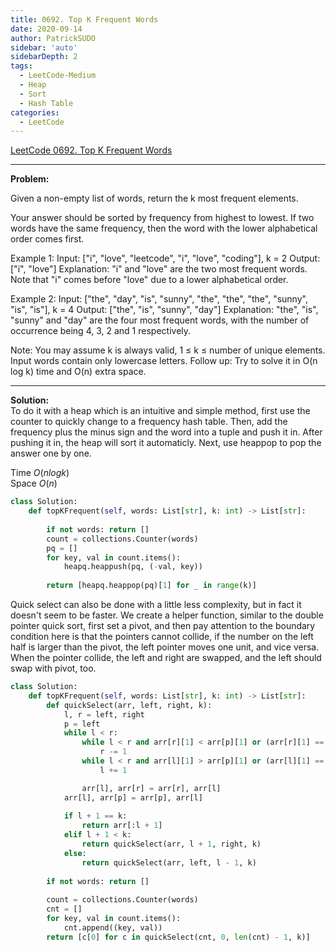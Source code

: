```yaml
---
title: 0692. Top K Frequent Words 
date: 2020-09-14
author: PatrickSUDO
sidebar: 'auto'
sidebarDepth: 2
tags: 
  - LeetCode-Medium
  - Heap
  - Sort
  - Hash Table
categories:
  - LeetCode
---
```

[LeetCode 0692. Top K Frequent Words](https://leetcode.com/problems/top-k-frequent-words/)

---
**Problem:** <br/>

Given a non-empty list of words, return the k most frequent elements.

Your answer should be sorted by frequency from highest to lowest. If two words have the same frequency, then the word with the lower alphabetical order comes first.

Example 1:
Input: ["i", "love", "leetcode", "i", "love", "coding"], k = 2
Output: ["i", "love"]
Explanation: "i" and "love" are the two most frequent words.
    Note that "i" comes before "love" due to a lower alphabetical order.

Example 2:
Input: ["the", "day", "is", "sunny", "the", "the", "the", "sunny", "is", "is"], k = 4
Output: ["the", "is", "sunny", "day"]
Explanation: "the", "is", "sunny" and "day" are the four most frequent words,
    with the number of occurrence being 4, 3, 2 and 1 respectively.

Note:
You may assume k is always valid, 1 ≤ k ≤ number of unique elements.
Input words contain only lowercase letters.
Follow up:
Try to solve it in O(n log k) time and O(n) extra space.

---
**Solution:** <br/>
To do it with a heap which is an intuitive and simple method, first use the counter to quickly change to a frequency hash table. Then, add the frequency plus the minus sign and the word into a tuple and push it in. After pushing it in, the heap will sort it automaticly. Next, use heappop to pop the answer one by one. 

Time $O(nlogk)$  <br />
Space $O(n)$


```python
class Solution:              
    def topKFrequent(self, words: List[str], k: int) -> List[str]:        
        
        if not words: return []
        count = collections.Counter(words)
        pq = []
        for key, val in count.items():
            heapq.heappush(pq, (-val, key))
        
        return [heapq.heappop(pq)[1] for _ in range(k)]
```

Quick select can also be done with a little less complexity, but in fact it doesn't seem to be faster. We create a helper function, similar to the double pointer quick sort, first set a pivot, and then pay attention to the boundary condition here is that the pointers cannot collide, if the number on the left half is larger than the pivot, the left pointer moves one unit, and vice versa. When the pointer collide, the left and right are swapped, and the left should swap with pivot, too. 

```python
class Solution:              
    def topKFrequent(self, words: List[str], k: int) -> List[str]:        
        def quickSelect(arr, left, right, k):
            l, r = left, right
            p = left
            while l < r:
                while l < r and arr[r][1] < arr[p][1] or (arr[r][1] == arr[p][1] and arr[r][0] > arr[p][0]):
                    r -= 1
                while l < r and arr[l][1] > arr[p][1] or (arr[l][1] == arr[p][1] and arr[l][0] < arr[p][0]):
                    l += 1

                arr[l], arr[r] = arr[r], arr[l]
            arr[l], arr[p] = arr[p], arr[l]
            
            if l + 1 == k:
                return arr[:l + 1]
            elif l + 1 < k:
                return quickSelect(arr, l + 1, right, k)
            else:
                return quickSelect(arr, left, l - 1, k)
            
        if not words: return []
        
        count = collections.Counter(words)
        cnt = []
        for key, val in count.items():
            cnt.append((key, val))
        return [c[0] for c in quickSelect(cnt, 0, len(cnt) - 1, k)]
```





